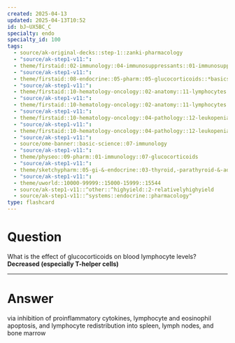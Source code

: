 ```yaml
---
created: 2025-04-13
updated: 2025-04-13T10:52
id: bJ~UX5BC_C
specialty: endo
specialty_id: 100
tags:
  - source/ak-original-decks::step-1::zanki-pharmacology
  - "source/ak-step1-v11:": 
  - theme/firstaid::02-immunology::04-immunosuppressants::01-immunosuppressants::glucocorticoids
  - "source/ak-step1-v11:": 
  - theme/firstaid::08-endocrine::05-pharm::05-glucocorticoids::*basics
  - "source/ak-step1-v11:": 
  - theme/firstaid::10-hematology-oncology::02-anatomy::11-lymphocytes
  - "source/ak-step1-v11:": 
  - theme/firstaid::10-hematology-oncology::02-anatomy::11-lymphocytes::lymphopenia
  - "source/ak-step1-v11:": 
  - theme/firstaid::10-hematology-oncology::04-pathology::12-leukopenias::corticosteroids
  - "source/ak-step1-v11:": 
  - theme/firstaid::10-hematology-oncology::04-pathology::12-leukopenias::lymphopenia
  - "source/ak-step1-v11:": 
  - source/ome-banner::basic-science::07-immunology
  - "source/ak-step1-v11:": 
  - theme/physeo::09-pharm::01-immunology::07-glucocorticoids
  - "source/ak-step1-v11:": 
  - theme/sketchypharm::05-gi-&-endocrine::03-thyroid,-parathyroid-&-adrenal::04-glucocorticoids
  - "source/ak-step1-v11:": 
  - theme/uworld::10000-99999::15000-15999::15544
  - source/ak-step1-v11::^other::^highyield::2-relativelyhighyield
  - source/ak-step1-v11::^systems::endocrine::pharmacology"
type: flashcard
---
```


# Question
What is the effect of glucocorticoids on blood lymphocyte levels?    **Decreased (especially T-helper cells)**

---

# Answer
via inhibition of proinflammatory cytokines, lymphocyte and eosinophil apoptosis, and lymphocyte redistribution into spleen, lymph nodes, and bone marrow